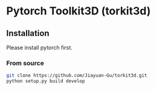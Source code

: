 # Pytorch Toolkit3D (torkit3d)

## Installation

Please install pytorch first.

### From source

```bash
git clone https://github.com/Jiayuan-Gu/torkit3d.git
python setup.py build develop
```